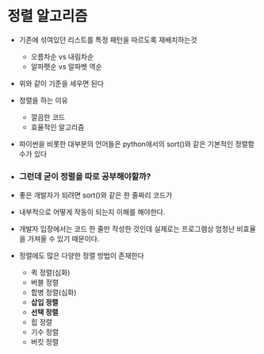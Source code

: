 # 정렬 알고리즘

+ 기존에 섞여있던 리스트를 특정 패턴을 따르도록 재배치하는것

    + 오름차순 vs 내림차순
    + 알파펫순 vs 알파벳 역순

+ 위와 같이 기준을 세우면 된다

+ 정렬을 하는 이유

    + 깔끔한 코드
    + 효율적인 알고리즘

+ 파이썬을 비롯한 대부분의 언어들은 python에서의 sort()와 같은 기본적인 정렬함수가 있다

+ ### 그런데 굳이 정렬을 따로 공부해야할까?

+ 좋은 개발자가 되려면 sort()와 같은 한 줄짜리 코드가

+ 내부적으로 어떻게 작동이 되는지 이해를 해야한다.

+ 개발자 입장에서는 코드 한 줄만 작성한 것인데 실제로는 프로그램상 엄청난 비효율을 가져올 수 있기 때문이다.

+ 정렬에도 많은 다양한 정렬 방법이 존재한다

    + 퀵 정렬(심화)
    + 버블 정렬
    + 합병 정렬(심화)
    + **삽입 정렬**
    + **선택 정렬**
    + 힙 정렬
    + 기수 정렬
    + 버킷 정렬

